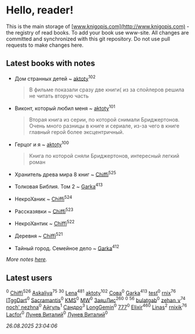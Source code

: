 # Hello, reader!
This is the main storage of [www.knigopis.com](http://www.knigopis.com) - the registry of read books.
To add your book use www-site. All changes are committed and synchronized with this git repository.
Do not use pull requests to make changes here.


## Latest books with notes
* Дом странных детей ~ [aktoty](users/115/115891840326495240870-google)<sup>102</sup>
    > В фильме показали сразу две книги( из за спойлеров решила не читать вторую часть

* Виконт, который любил меня ~ [aktoty](users/115/115891840326495240870-google)<sup>101</sup>
    > Вторая книга из серии, по которой снимали Бриджертонов. Очень много разницы в книге и сериале, из-за чего в книге главный герой более эксцентричный.

* Герцог и я ~ [aktoty](users/115/115891840326495240870-google)<sup>100</sup>
    > Книга по которой сняли Бриджертонов, интересный легкий роман

* Хранитель древа мира 8 книг ~ [Chiffi](users/105/105831994080785626680-google)<sup>525</sup>

* Толковая Библия. Том 2 ~ [Garka](users/115/115753719718250012620-google)<sup>413</sup>

* НекроХаник ~ [Chiffi](users/105/105831994080785626680-google)<sup>524</sup>

* Рассказявки ~ [Chiffi](users/105/105831994080785626680-google)<sup>523</sup>

* НекроХантик ~ [Chiffi](users/105/105831994080785626680-google)<sup>522</sup>

* Деревня ~ [Chiffi](users/105/105831994080785626680-google)<sup>521</sup>

* Тайный город. Семейное дело ~ [Garka](users/115/115753719718250012620-google)<sup>412</sup>


_More notes [here](latest_books_with_notes.md)._


## Latest users
[](users/112/112499141381613191217-google)<sup>0</sup> 
[Chiffi](users/105/105831994080785626680-google)<sup>526</sup> 
[Askaliya](users/326/326783541-vkontakte)<sup>75</sup> 
[](users/105/105803270930838059244-google)<sup>30</sup> 
[Lena](users/106/106288897753354227117-google)<sup>481</sup> 
[aktoty](users/115/115891840326495240870-google)<sup>102</sup> 
[Сова](users/111/111678706154782248327-google)<sup>0</sup> 
[Garka](users/115/115753719718250012620-google)<sup>413</sup> 
[test](users/tes/test-local)<sup>0</sup> 
[rnix](users/rni/rnix-local)<sup>76</sup> 
[ITggDart](users/109/109028180913620975319-google)<sup>0</sup> 
[Sacramantis](users/102/102752109452258353282-google)<sup>0</sup> 
[KMS](users/116/116225468654936056801-google)<sup>0</sup> 
[MW](users/112/112939273652151342554-google)<sup>0</sup> 
[ЗаяцЛис](users/112/112388384595246311466-google)<sup>260</sup> 
[](users/100/100698173543506909054-google)<sup>0</sup> 
[](users/107/107756383717359753203-google)<sup>56</sup> 
[bulatgab](users/110/110922225860264388705-google)<sup>0</sup> 
[zehan_v](users/174/174598622-vkontakte)<sup>74</sup> 
[noch' nezhna](users/114/114697375851244071129-google)<sup>0</sup> 
[Айгуль](users/110/110628523588337726163-google)<sup>1</sup> 
[Сандро](users/108/108237148933511407715-google)<sup>3</sup> 
[LongGemin](users/115/115529136518387382118-google)<sup>0</sup> 
[777](users/110/110447263603270793076-google)<sup>0</sup> 
[Elixir](users/115/115826717712507836033-google)<sup>460</sup> 
[Linas](users/111/111754056754751183886-google)<sup>2</sup> 
[rnixik](users/116/116191270391964650818-google)<sup>76</sup> 
[Lacfor](users/100/100034469369076891567-google)<sup>0</sup> 
[Лунев Виталий](users/d51/d51d3296763ca6fa-liveid)<sup>0</sup> 
[Лунев Виталий](users/105/105094667890867197709-google)<sup>0</sup> 


_26.08.2025 23:04:06_
